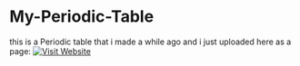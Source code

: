 # My-Periodic-Table
this is a Periodic table that i made a while ago and i just uploaded here as a page:
[![Visit Website](https://img.shields.io/badge/Visit-Website-blue)](stefalgo.github.io/My-Periodic-table/)
